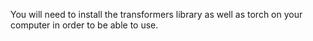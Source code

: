 You will need to install the transformers library as well as torch on your computer in order to be able to use.
